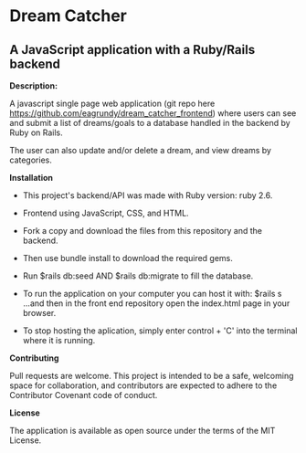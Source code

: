 # Dream Catcher
## A JavaScript application with a Ruby/Rails backend

**Description:**

A javascript single page web application (git repo here https://github.com/eagrundy/dream_catcher_frontend) where users can see and submit a list of dreams/goals to a database handled in the backend by Ruby on Rails.

The user can also update and/or delete a dream, and view dreams by categories.

**Installation**

* This project's backend/API was made with Ruby version: ruby 2.6.
* Frontend using JavaScript, CSS, and HTML.
* Fork a copy and download the files from this repository and the backend.
* Then use bundle install to download the required gems.
* Run $rails db:seed AND $rails db:migrate to fill the database.
* To run the application on your computer you can host it with: 
    $rails s 
...and then in the front end repository open the index.html page in your browser.

* To stop hosting the aplication, simply enter control + 'C' into the terminal where it is running.

**Contributing**

Pull requests are welcome. This project is intended to be a safe, welcoming space for collaboration, and contributors are expected to adhere to the Contributor Covenant code of conduct.

**License**

The application is available as open source under the terms of the MIT License.
